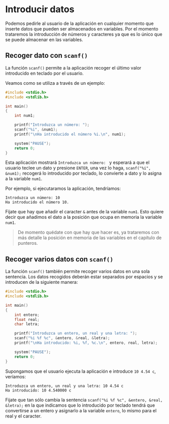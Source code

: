 # Introducir datos

Podemos pedirle al usuario de la aplicación en cualquier momento que inserte datos que pueden ser almacenados en variables. Por el momento trataremos la introducción de números y caracteres ya que es lo único que se puede almacenar en las variables.

## Recoger dato con `scanf()`

La función `scanf()` permite a la aplicación recoger el último valor introducido en teclado por el usuario.

Veamos como se utiliza a través de un ejemplo:

````c
#include <stdio.h>
#include <stdlib.h>

int main()
{
    int num1;

    printf("Introduzca un número: ");
    scanf("%i", &num1);
    printf("\nHa introducido el número %i.\n", num1);

    system("PAUSE");
    return 0;
}
````

Esta aplicación mostrará `Introduzca un número: ` y esperará a que el usuario teclee un dato y presione `ENTER`, una vez lo haga, `scanf("%i", &num1);` recogerá lo introducido por teclado, lo convierte a dato y lo asigna a la variable `num1`.

Por ejemplo, si ejecutaramos la aplicación, tendríamos:

````text
Introduzca un número: 10
Ha introducido el número 10.
````

Fíjate que hay que añadir el caracter `&` antes de la variable `num1`. Esto quiere decir que añadimos el dato a la posición que ocupa en memoria la variable `num1`.

> De momento quédate con que hay que hacer es, ya trataremos con más detalle la posición en memoria de las variables en el capítulo de punteros.

## Recoger varios datos con `scanf()`

La función `scanf()` también permite recoger varios datos en una sola sentencia. Los datos recogidos deberán estar separados por espacios y se introducen de la siguiente manera:

````c
#include <stdio.h>
#include <stdlib.h>

int main()
{
    int entero;
    float real;
    char letra;

    printf("Introduzca un entero, un real y una letra: ");
    scanf("%i %f %c", &entero, &real, &letra);
    printf("\nHa introducido: %i, %f, %c.\n", entero, real, letra);

    system("PAUSE");
    return 0;
}
````

Supongamos que el usuario ejecuta la aplicación e introduce `10 4.54 c`, veríamos:

````text
Introduzca un entero, un real y una letra: 10 4.54 c
Ha introducido: 10 4.540000 c
````

Fijate que tan sólo cambia la sentencia `scanf("%i %f %c", &entero, &real, &letra);` en la que indicamos que lo introducido por teclado tendrá que convertirse a un entero y asignarlo a la variable `entero`, lo mismo para el real y el caracter.
